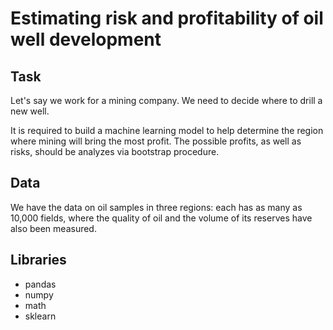 # Estimating risk and profitability of oil well development

## Task
Let's say we work for a mining company. We need to decide where to drill a new well.

It is required to build a machine learning model to help determine the region where mining will bring the most profit. The possible profits, as well as risks, should be analyzes via bootstrap procedure.

## Data
We have the data on oil samples in three regions: each has as many as 10,000 fields, where the quality of oil and the volume of its reserves have also been measured.

## Libraries
- pandas
- numpy
- math
- sklearn
